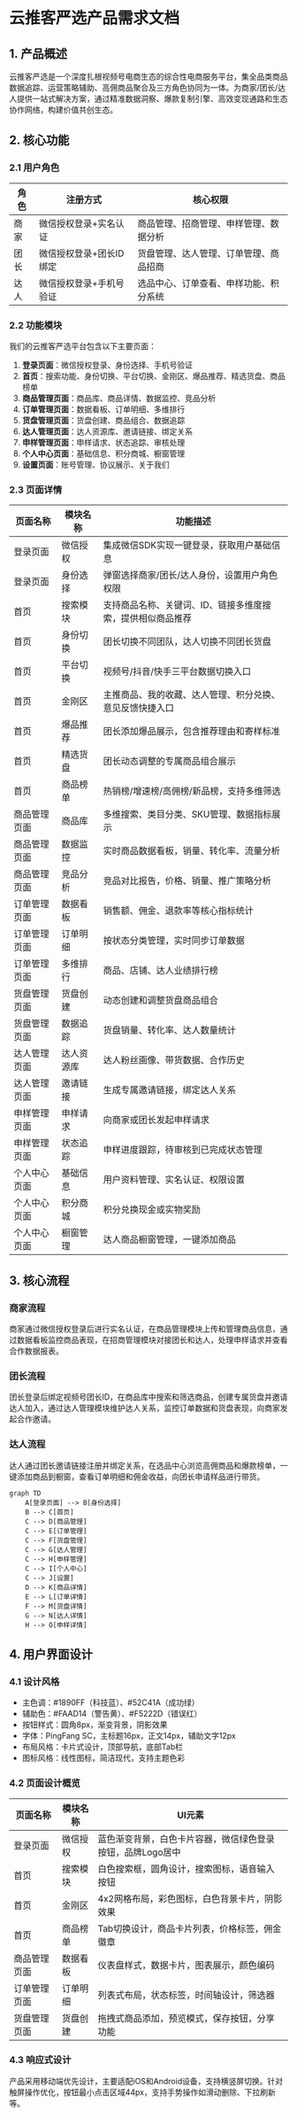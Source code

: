 # 云推客严选产品需求文档

## 1. 产品概述
云推客严选是一个深度扎根视频号电商生态的综合性电商服务平台，集全品类商品数据追踪、运营策略辅助、高佣商品聚合及三方角色协同为一体。为商家/团长/达人提供一站式解决方案，通过精准数据洞察、爆款复制引擎、高效变现通路和生态协作网络，构建价值共创生态。

## 2. 核心功能

### 2.1 用户角色
| 角色 | 注册方式 | 核心权限 |
|------|----------|----------|
| 商家 | 微信授权登录+实名认证 | 商品管理、招商管理、申样管理、数据分析 |
| 团长 | 微信授权登录+团长ID绑定 | 货盘管理、达人管理、订单管理、商品招商 |
| 达人 | 微信授权登录+手机号验证 | 选品中心、订单查看、申样功能、积分系统 |

### 2.2 功能模块
我们的云推客严选平台包含以下主要页面：
1. **登录页面**：微信授权登录、身份选择、手机号验证
2. **首页**：搜索功能、身份切换、平台切换、金刚区、爆品推荐、精选货盘、商品榜单
3. **商品管理页面**：商品库、商品详情、数据监控、竞品分析
4. **订单管理页面**：数据看板、订单明细、多维排行
5. **货盘管理页面**：货盘创建、商品组合、数据追踪
6. **达人管理页面**：达人资源库、邀请链接、绑定关系
7. **申样管理页面**：申样请求、状态追踪、审核处理
8. **个人中心页面**：基础信息、积分商城、橱窗管理
9. **设置页面**：账号管理、协议展示、关于我们

### 2.3 页面详情
| 页面名称 | 模块名称 | 功能描述 |
|----------|----------|----------|
| 登录页面 | 微信授权 | 集成微信SDK实现一键登录，获取用户基础信息 |
| 登录页面 | 身份选择 | 弹窗选择商家/团长/达人身份，设置用户角色权限 |
| 首页 | 搜索模块 | 支持商品名称、关键词、ID、链接多维度搜索，提供相似商品推荐 |
| 首页 | 身份切换 | 团长切换不同团队，达人切换不同团长货盘 |
| 首页 | 平台切换 | 视频号/抖音/快手三平台数据切换入口 |
| 首页 | 金刚区 | 主推商品、我的收藏、达人管理、积分兑换、意见反馈快捷入口 |
| 首页 | 爆品推荐 | 团长添加爆品展示，包含推荐理由和寄样标准 |
| 首页 | 精选货盘 | 团长动态调整的专属商品组合展示 |
| 首页 | 商品榜单 | 热销榜/增速榜/高佣榜/新品榜，支持多维筛选 |
| 商品管理页面 | 商品库 | 多维搜索、类目分类、SKU管理、数据指标展示 |
| 商品管理页面 | 数据监控 | 实时商品数据看板，销量、转化率、流量分析 |
| 商品管理页面 | 竞品分析 | 竞品对比报告，价格、销量、推广策略分析 |
| 订单管理页面 | 数据看板 | 销售额、佣金、退款率等核心指标统计 |
| 订单管理页面 | 订单明细 | 按状态分类管理，实时同步订单数据 |
| 订单管理页面 | 多维排行 | 商品、店铺、达人业绩排行榜 |
| 货盘管理页面 | 货盘创建 | 动态创建和调整货盘商品组合 |
| 货盘管理页面 | 数据追踪 | 货盘销量、转化率、达人数量统计 |
| 达人管理页面 | 达人资源库 | 达人粉丝画像、带货数据、合作历史 |
| 达人管理页面 | 邀请链接 | 生成专属邀请链接，绑定达人关系 |
| 申样管理页面 | 申样请求 | 向商家或团长发起申样请求 |
| 申样管理页面 | 状态追踪 | 申样进度跟踪，待审核到已完成状态管理 |
| 个人中心页面 | 基础信息 | 用户资料管理、实名认证、权限设置 |
| 个人中心页面 | 积分商城 | 积分兑换现金或实物奖励 |
| 个人中心页面 | 橱窗管理 | 达人商品橱窗管理，一键添加商品 |

## 3. 核心流程

### 商家流程
商家通过微信授权登录后进行实名认证，在商品管理模块上传和管理商品信息，通过数据看板监控商品表现，在招商管理模块对接团长和达人，处理申样请求并查看合作数据报表。

### 团长流程
团长登录后绑定视频号团长ID，在商品库中搜索和筛选商品，创建专属货盘并邀请达人加入，通过达人管理模块维护达人关系，监控订单数据和货盘表现，向商家发起合作邀请。

### 达人流程
达人通过团长邀请链接注册并绑定关系，在选品中心浏览高佣商品和爆款榜单，一键添加商品到橱窗，查看订单明细和佣金收益，向团长申请样品进行带货。

```mermaid
graph TD
    A[登录页面] --> B[身份选择]
    B --> C[首页]
    C --> D[商品管理]
    C --> E[订单管理]
    C --> F[货盘管理]
    C --> G[达人管理]
    C --> H[申样管理]
    C --> I[个人中心]
    C --> J[设置]
    D --> K[商品详情]
    E --> L[订单详情]
    F --> M[货盘详情]
    G --> N[达人详情]
    H --> O[申样详情]
```

## 4. 用户界面设计

### 4.1 设计风格
- 主色调：#1890FF（科技蓝）、#52C41A（成功绿）
- 辅助色：#FAAD14（警告黄）、#F5222D（错误红）
- 按钮样式：圆角8px，渐变背景，阴影效果
- 字体：PingFang SC，主标题16px，正文14px，辅助文字12px
- 布局风格：卡片式设计，顶部导航，底部Tab栏
- 图标风格：线性图标，简洁现代，支持主题色彩

### 4.2 页面设计概览
| 页面名称 | 模块名称 | UI元素 |
|----------|----------|--------|
| 登录页面 | 微信授权 | 蓝色渐变背景，白色卡片容器，微信绿色登录按钮，品牌Logo居中 |
| 首页 | 搜索模块 | 白色搜索框，圆角设计，搜索图标，语音输入按钮 |
| 首页 | 金刚区 | 4x2网格布局，彩色图标，白色背景卡片，阴影效果 |
| 首页 | 商品榜单 | Tab切换设计，商品卡片列表，价格标签，佣金徽章 |
| 商品管理页面 | 数据看板 | 仪表盘样式，数据卡片，图表展示，颜色编码 |
| 订单管理页面 | 订单明细 | 列表式布局，状态标签，时间轴设计，筛选器 |
| 货盘管理页面 | 货盘创建 | 拖拽式商品添加，预览模式，保存按钮，分享功能 |

### 4.3 响应式设计
产品采用移动端优先设计，主要适配iOS和Android设备，支持横竖屏切换。针对触屏操作优化，按钮最小点击区域44px，支持手势操作如滑动删除、下拉刷新等。